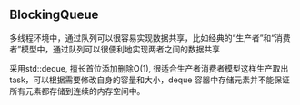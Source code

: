 ## BlockingQueue

多线程环境中，通过队列可以很容易实现数据共享，比如经典的“生产者”和“消费者”模型中，通过队列可以很便利地实现两者之间的数据共享

采用std::deque, 擅长首位添加删除O(1), 很适合生产者消费者模型这样生产取出task，可以根据需要修改自身的容量和大小，deque 容器中存储元素并不能保证所有元素都存储到连续的内存空间中。

